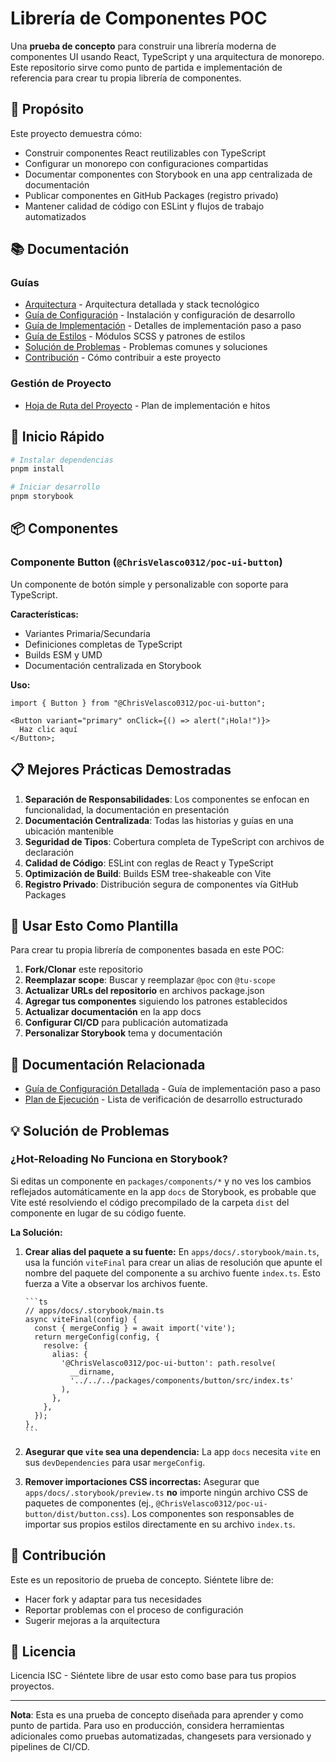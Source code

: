 # Librería de Componentes POC

Una **prueba de concepto** para construir una librería moderna de componentes UI usando React,
TypeScript y una arquitectura de monorepo. Este repositorio sirve como punto de partida
e implementación de referencia para crear tu propia librería de componentes.

## 🎯 Propósito

Este proyecto demuestra cómo:

- Construir componentes React reutilizables con TypeScript
- Configurar un monorepo con configuraciones compartidas
- Documentar componentes con Storybook en una app centralizada de documentación
- Publicar componentes en GitHub Packages (registro privado)
- Mantener calidad de código con ESLint y flujos de trabajo automatizados

## 📚 Documentación

### Guías
- [Arquitectura](./docs/es/arquitectura.md) - Arquitectura detallada y stack tecnológico
- [Guía de Configuración](./docs/es/guia-configuracion.md) - Instalación y configuración de desarrollo
- [Guía de Implementación](./docs/es/guia-implementacion.md) - Detalles de implementación paso a paso
- [Guía de Estilos](./docs/es/guia-estilos.md) - Módulos SCSS y patrones de estilos
- [Solución de Problemas](./docs/es/solucion-problemas.md) - Problemas comunes y soluciones
- [Contribución](./docs/es/contribucion.md) - Cómo contribuir a este proyecto

### Gestión de Proyecto
- [Hoja de Ruta del Proyecto](./docs/es/project/hoja-ruta.md) - Plan de implementación e hitos

## 🚀 Inicio Rápido

```bash
# Instalar dependencias
pnpm install

# Iniciar desarrollo
pnpm storybook
```

## 📦 Componentes

### Componente Button (`@ChrisVelasco0312/poc-ui-button`)

Un componente de botón simple y personalizable con soporte para TypeScript.

**Características:**

- Variantes Primaria/Secundaria
- Definiciones completas de TypeScript
- Builds ESM y UMD
- Documentación centralizada en Storybook

**Uso:**

```tsx
import { Button } from "@ChrisVelasco0312/poc-ui-button";

<Button variant="primary" onClick={() => alert("¡Hola!")}>
  Haz clic aquí
</Button>;
```

## 📋 Mejores Prácticas Demostradas

1. **Separación de Responsabilidades**: Los componentes se enfocan en funcionalidad, la documentación en presentación
2. **Documentación Centralizada**: Todas las historias y guías en una ubicación mantenible
3. **Seguridad de Tipos**: Cobertura completa de TypeScript con archivos de declaración
4. **Calidad de Código**: ESLint con reglas de React y TypeScript
5. **Optimización de Build**: Builds ESM tree-shakeable con Vite
6. **Registro Privado**: Distribución segura de componentes vía GitHub Packages

## 🔗 Usar Esto Como Plantilla

Para crear tu propia librería de componentes basada en este POC:

1. **Fork/Clonar** este repositorio
2. **Reemplazar scope**: Buscar y reemplazar `@poc` con `@tu-scope`
3. **Actualizar URLs del repositorio** en archivos package.json
4. **Agregar tus componentes** siguiendo los patrones establecidos
5. **Actualizar documentación** en la app docs
6. **Configurar CI/CD** para publicación automatizada
7. **Personalizar Storybook** tema y documentación

## 📖 Documentación Relacionada

- [Guía de Configuración Detallada](./proof-of-concept.md) - Guía de implementación paso a paso
- [Plan de Ejecución](./execution-plan.md) - Lista de verificación de desarrollo estructurado

## 💡 Solución de Problemas

### ¿Hot-Reloading No Funciona en Storybook?

Si editas un componente en `packages/components/*` y no ves los cambios
reflejados automáticamente en la app `docs` de Storybook, es probable que Vite esté
resolviendo el código precompilado de la carpeta `dist` del componente en lugar de
su código fuente.

**La Solución:**

1.  **Crear alias del paquete a su fuente:** En `apps/docs/.storybook/main.ts`, usa
    la función `viteFinal` para crear un alias de resolución que apunte el nombre del paquete
    del componente a su archivo fuente `index.ts`. Esto fuerza a Vite a observar los archivos
    fuente.

        ```ts
        // apps/docs/.storybook/main.ts
        async viteFinal(config) {
          const { mergeConfig } = await import('vite');
          return mergeConfig(config, {
            resolve: {
              alias: {
                '@ChrisVelasco0312/poc-ui-button': path.resolve(
                  __dirname,
                  '../../../packages/components/button/src/index.ts'
                ),
              },
            },
          });
        },
        ```

2.  **Asegurar que `vite` sea una dependencia:** La app `docs` necesita `vite` en sus
    `devDependencies` para usar `mergeConfig`.
3.  **Remover importaciones CSS incorrectas:** Asegurar que `apps/docs/.storybook/preview.ts`
    **no** importe ningún archivo CSS de paquetes de componentes (ej.,
    `@ChrisVelasco0312/poc-ui-button/dist/button.css`). Los componentes son responsables de importar sus
    propios estilos directamente en su archivo `index.ts`.

## 🤝 Contribución

Este es un repositorio de prueba de concepto. Siéntete libre de:

- Hacer fork y adaptar para tus necesidades
- Reportar problemas con el proceso de configuración
- Sugerir mejoras a la arquitectura

## 📄 Licencia

Licencia ISC - Siéntete libre de usar esto como base para tus propios proyectos.

---

**Nota**: Esta es una prueba de concepto diseñada para aprender y como punto de
partida. Para uso en producción, considera herramientas adicionales como pruebas automatizadas,
changesets para versionado y pipelines de CI/CD. 
